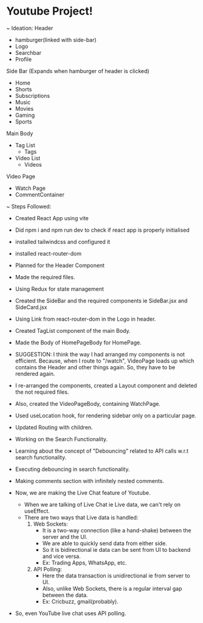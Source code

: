 # Youtube Project!

~ Ideation:
Header

- hamburger(linked with side-bar)
- Logo
- Searchbar
- Profile

Side Bar (Expands when hamburger of header is clicked)

- Home
- Shorts
- Subscriptions
- Music
- Movies
- Gaming
- Sports

Main Body

- Tag List
  - Tags
- Video List
  - Videos

Video Page

- Watch Page
- CommentContainer

~ Steps Followed:

- Created React App using vite
- Did npm i and npm run dev to check if react app is properly initialised
- installed tailwindcss and configured it
- installed react-router-dom
- Planned for the Header Component
- Made the required files.
- Using Redux for state management
- Created the SideBar and the required components ie SideBar.jsx and SideCard.jsx
- Using Link from react-router-dom in the Logo in header.
- Created TagList component of the main Body.
- Made the Body of HomePageBody for HomePage.
- SUGGESTION: I think the way I had arranged my components is not efficient. Because, when I route to "/watch", VideoPage loads up which contains the Header and other things again. So, they have to be rendered again.
- I re-arranged the components, created a Layout component and deleted the not required files.
- Also, created the VideoPageBody, containing WatchPage.
- Used useLocation hook, for rendering sidebar only on a particular page.
- Updated Routing with children.
- Working on the Search Functionality.
- Learning about the concept of "Debouncing" related to API calls w.r.t search functionality.
- Executing debouncing in search functionality.
- Making comments section with infinitely nested comments.

- Now, we are making the Live Chat feature of Youtube.
  - When we are talking of Live Chat ie Live data, we can't rely on useEffect.
  - There are two ways that Live data is handled:
    1. Web Sockets: 
        - It is a two-way connection (like a hand-shake) between the server and the UI.
        - We are able to quickly send data from either side.
        - So it is bidirectional ie data can be sent from UI to backend and vice versa.
        - Ex: Trading Apps, WhatsApp, etc.
    2. API Polling:
        - Here the data transaction is unidirectional ie from server to UI.
        - Also, unlike Web Sockets, there is a regular interval gap between the data.
        - Ex: Cricbuzz, gmail(probably).
- So, even YouTube live chat uses API polling.
